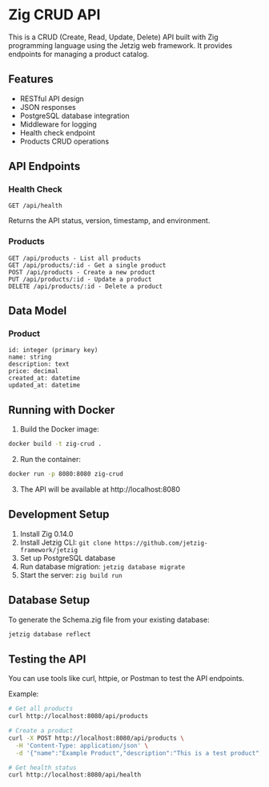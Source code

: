 # Zig CRUD API

This is a CRUD (Create, Read, Update, Delete) API built with Zig programming language using the Jetzig web framework. It provides endpoints for managing a product catalog.

## Features

- RESTful API design
- JSON responses
- PostgreSQL database integration
- Middleware for logging
- Health check endpoint
- Products CRUD operations

## API Endpoints

### Health Check

```
GET /api/health
```

Returns the API status, version, timestamp, and environment.

### Products

```
GET /api/products - List all products
GET /api/products/:id - Get a single product
POST /api/products - Create a new product
PUT /api/products/:id - Update a product
DELETE /api/products/:id - Delete a product
```

## Data Model

### Product

```
id: integer (primary key)
name: string
description: text
price: decimal
created_at: datetime
updated_at: datetime
```

## Running with Docker

1. Build the Docker image:
```bash
docker build -t zig-crud .
```

2. Run the container:
```bash
docker run -p 8080:8080 zig-crud
```

3. The API will be available at http://localhost:8080

## Development Setup

1. Install Zig 0.14.0
2. Install Jetzig CLI: `git clone https://github.com/jetzig-framework/jetzig`
3. Set up PostgreSQL database
4. Run database migration: `jetzig database migrate`
5. Start the server: `zig build run`

## Database Setup

To generate the Schema.zig file from your existing database:

```bash
jetzig database reflect
```

## Testing the API

You can use tools like curl, httpie, or Postman to test the API endpoints.

Example:
```bash
# Get all products
curl http://localhost:8080/api/products

# Create a product
curl -X POST http://localhost:8080/api/products \
  -H 'Content-Type: application/json' \
  -d '{"name":"Example Product","description":"This is a test product","price":29.99}'

# Get health status
curl http://localhost:8080/api/health
```
